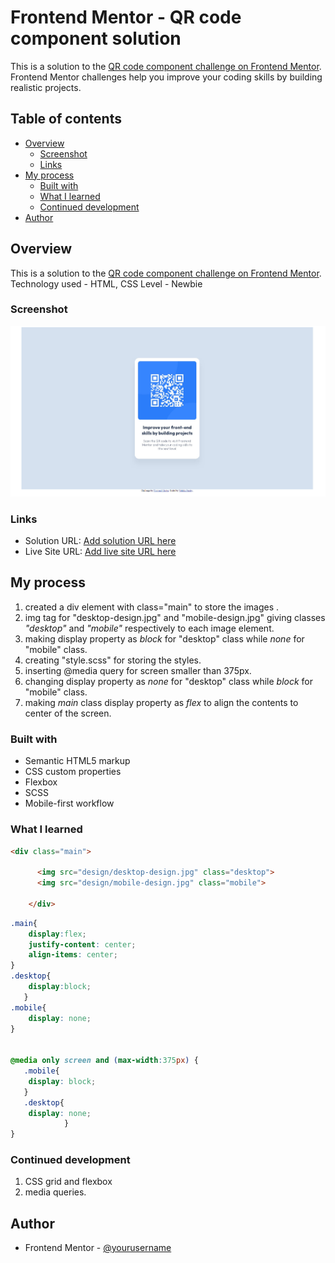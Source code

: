 # Frontend Mentor - QR code component solution

This is a solution to the [QR code component challenge on Frontend Mentor](https://www.frontendmentor.io/challenges/qr-code-component-iux_sIO_H). Frontend Mentor challenges help you improve your coding skills by building realistic projects. 

## Table of contents

- [Overview](#overview)
  - [Screenshot](#screenshot)
  - [Links](#links)
- [My process](#my-process)
  - [Built with](#built-with)
  - [What I learned](#what-i-learned)
  - [Continued development](#continued-development)
- [Author](#author)

## Overview
This is a solution to the [QR code component challenge on Frontend Mentor](https://www.frontendmentor.io/challenges/qr-code-component-iux_sIO_H).
Technology used - HTML, CSS
Level - Newbie

### Screenshot

![](images/Screenshot.png)

### Links

- Solution URL: [Add solution URL here](https://github.com/vp09/FrontendMentor-QR-Component)
- Live Site URL: [Add live site URL here](https://silly-truffle-9cbf73.netlify.app/)

## My process
1. created a div element with class="main" to store the images .
2. img tag for "desktop-design.jpg" and "mobile-design.jpg" giving classes <em>"desktop"</em> and <em>"mobile"</em> respectively to each image element.
3. making display property as <i>block</i> for "desktop" class while <i>none</i> for "mobile" class.
3. creating "style.scss" for storing the styles.
4. inserting @media query for screen smaller than 375px.
5.  changing display property as <i>none</i> for "desktop" class while <i>block</i> for "mobile" class.
6. making <em>main</em> class display property as <i>flex</i> to align the contents to center of the screen.

### Built with

- Semantic HTML5 markup
- CSS custom properties
- Flexbox
- SCSS
- Mobile-first workflow

### What I learned

```html
<div class="main">
    
      <img src="design/desktop-design.jpg" class="desktop">
      <img src="design/mobile-design.jpg" class="mobile">
    
    </div>
```
```scss
.main{  
    display:flex;
    justify-content: center;
    align-items: center;   
}
.desktop{
    display:block;   
   }
.mobile{
    display: none;
}


@media only screen and (max-width:375px) {
   .mobile{
    display: block;
   }
   .desktop{
    display: none;
            }
}

```

### Continued development

1. CSS grid and flexbox
2. media queries.

## Author
- Frontend Mentor - [@yourusername](https://www.frontendmentor.io/profile/vp09)




